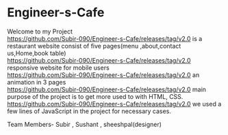 # Engineer-s-Cafe

Welcome to my Project                                                                                                                                                              
https://github.com/Subir-090/Engineer-s-Cafe/releases/tag/v2.0 is a restaurant website consist of five pages(menu ,about,contact us,Home,book table)                                                                                                                           
https://github.com/Subir-090/Engineer-s-Cafe/releases/tag/v2.0 responsive website for mobile users                                                                                                                                        
https://github.com/Subir-090/Engineer-s-Cafe/releases/tag/v2.0 an animation in 3 pages                                                                                                                                                   
https://github.com/Subir-090/Engineer-s-Cafe/releases/tag/v2.0 main purpose of the project is to get more used to with HTML, CSS.                                                                                                           
https://github.com/Subir-090/Engineer-s-Cafe/releases/tag/v2.0 we used a few lines of JavaScript in the project for necessary cases.
 
Team Members- Subir , Sushant , sheeshpal(designer)

